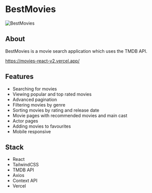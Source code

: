 # BestMovies

![BestMovies](https://www.jonathanfwong.com/assets/movies2.PNG "BestMovies")

## About
BestMovies is a movie search application which uses the TMDB API.

https://movies-react-v2.vercel.app/

## Features
* Searching for movies
* Viewing popular and top rated movies
* Advanced pagination
* Filtering movies by genre
* Sorting movies by rating and release date
* Movie pages with recommended movies and main cast
* Actor pages
* Adding movies to favourites
* Mobile responsive

## Stack
* React
* TailwindCSS
* TMDB API
* Axios
* Context API
* Vercel
